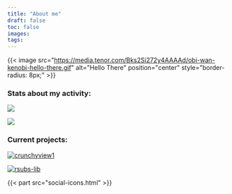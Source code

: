 ```yaml
---
title: "About me"
draft: false
toc: false
images:
tags:
---
```


{{< image src="https://media.tenor.com/Bks2Si272y4AAAAd/obi-wan-kenobi-hello-there.gif" alt="Hello There" position="center" style="border-radius: 8px;" >}}

### Stats about my activity:
[![](https://github-readme-stats.vercel.app/api?username=adracea&show_icons=true&theme=transparent)](https://github.com/adracea)

[![](https://github-readme-stats.vercel.app/api/top-langs/?username=adracea&layout=compact&theme=transparent&langs_count=6&hide=c%2B%2B)](https://github.com/adracea)

### Current projects:

[![crunchyview1](https://github-readme-stats.vercel.app/api/pin/?username=adracea&repo=crunchyview&theme=transparent)](https://github.com/adracea/crunchyview)

[![rsubs-lib](https://github-readme-stats.vercel.app/api/pin/?username=adracea&repo=rsubs-lib&theme=transparent)](https://github.com/adracea/rsubs-lib)

{{< part src="social-icons.html" >}}